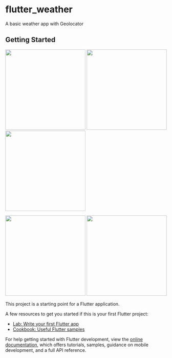 # flutter_weather

A basic weather app with Geolocator

## Getting Started

<p float="left">
  <img src="https://raw.githubusercontent.com/dayojiboye/flutter_weather /master/screenshots/shot1.png" width="250" />
  <img src="https://raw.githubusercontent.com/dayojiboye/flutter_weather /master/screenshots/shot2.png" width="250" />
  <img src="https://raw.githubusercontent.com/dayojiboye/flutter_weather /master/screenshots/shot3.png" width="250" />
</p>
<p float="left">
  <img src="https://raw.githubusercontent.com/dayojiboye/flutter_weather /master/screenshots/shot4.png" width="250" />
  <img src="https://raw.githubusercontent.com/dayojiboye/flutter_weather /master/screenshots/shot5.png" width="250" />
</p>

This project is a starting point for a Flutter application.

A few resources to get you started if this is your first Flutter project:

- [Lab: Write your first Flutter app](https://docs.flutter.dev/get-started/codelab)
- [Cookbook: Useful Flutter samples](https://docs.flutter.dev/cookbook)

For help getting started with Flutter development, view the
[online documentation](https://docs.flutter.dev/), which offers tutorials,
samples, guidance on mobile development, and a full API reference.
